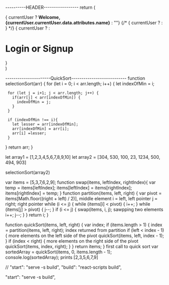 <!-- Login -----------------
// import React from 'react'; 
// import { connect } from 'react-redux';
// import { updateLoginForm } from '../../actions/loginForm';
// import { login } from '../../actions/currentUser';

// const Login = ({ loginFormData, updateLoginForm, login }) => {
 
//   const handleChange = event => {
//     const { name, value } = event.target
//     const updatedFormInfo = { 
//       ...loginFormData, 
//       [name]: value
//     }
//     updateLoginForm(updatedFormInfo)
//   }

//   const handleSubmit = event => {
//     event.preventDefault()
//     login(loginFormData)
//   }

//   return(
//     <div className="ui container">
//       <div className="row">
//         <div className="col-md-8 col-md-offset-2">
//           <div className="panel panel-default">
//             <div className="panel-body">
//             <form className="ui form" onSubmit={handleSubmit}>
//               <div className="field">
//                 <label>Email:</label>
//                 <input type="text" placeholder="Email" value={loginFormData.email} name="email" onChange={handleChange} required/>
//               </div>
//               <div className="field">
//                 <label>Password:</label>
//                 <input type="password" placeholder="password" value={loginFormData.password} name="password" onChange={handleChange} required />
//               </div>
//               <button type="submit" className="ui button primary">Submit</button>
//             </form>
//             </div>
//           </div>
//         </div>
//       </div>
//     </div>
// }

// const mapStateToProps = state => {
//   return {
//     loginFormData: state.loginForm
//   }
// }

// export default connect(mapStateToProps, { updateLoginForm, login })(Login);












<!-- 
const Header = ({ currentUser }) => {
  if (!currentUser) {
    return <Login />
  } else {
  return(
    <div className="ui secondary pointing menu"> 
      <Link to="/" className="item">
        Home
      </Link>
      <Link to="/lists" className="item">
        Lists
      </Link>
      <div className="">
       <strong>Welcome, {currentUser.currentUser.data.attributes.name}</strong> 
      </div>
      <div className="right menu">
        <Logout />
      </div>
    </div>
  )
  }
} -->













----------HEADER-----------------
return (
    <div className="ui pointer menu">
      { currentUser ? <strong>Welcome, {currentUser.currentUser.data.attributes.name}</strong> : ""}
      {/* { currentUser ? <Logout/> : <Login/> } */}
      { currentUser ? <Logout /> : 
        <div>
          <h1><Link to='/login'>Login</Link> or <Link to='/signup'>Signup</Link></h1>
        </div>
      }
    </div>
  )



  ----------------------QuickSort---------------------------
   function selectionSort(arr) {
   for (let i = 0; i < arr.length; i++) {
     let indexOfMin = i;

     for (let j = i+1; j < arr.length; j++) {
       if(arr[j] < arr[indexOfMin]) {
         indexOfMin = j;
       }
     }

     if (indexOfMin !== i){
       let lesser = arr[indexOfMin];
       arr[indexOfMin] = arr[i];
       arr[i] =lesser;
     }
   }
   return arr;
 }

 let array1 = [1,2,3,4,5,6,7,8,9,10]
 let array2 = [304, 530, 100, 23, 1234, 500, 494, 903]


 selectionSort(array2)

var items = [5,3,7,6,2,9];
function swap(items, leftIndex, rightIndex){
    var temp = items[leftIndex];
    items[leftIndex] = items[rightIndex];
    items[rightIndex] = temp;
}
function partition(items, left, right) {
    var pivot   = items[Math.floor((right + left) / 2)], middle element
        i       = left, left pointer
        j       = right; right pointer
    while (i <= j) {
        while (items[i] < pivot) {
            i++;
        }
        while (items[j] > pivot) {
            j--;
        }
        if (i <= j) {
            swap(items, i, j); sawpping two elements
            i++;
            j--;
        }
    }
    return i;
}

function quickSort(items, left, right) {
    var index;
    if (items.length > 1) {
        index = partition(items, left, right); index returned from partition
        if (left < index - 1) { more elements on the left side of the pivot
            quickSort(items, left, index - 1);
        }
        if (index < right) { more elements on the right side of the pivot
            quickSort(items, index, right);
        }
    }
    return items;
}
 first call to quick sort
var sortedArray = quickSort(items, 0, items.length - 1);
console.log(sortedArray); prints [2,3,5,6,7,9]


// "start": "serve -s build",
    "build": "react-scripts build",


"start": "serve -s build",